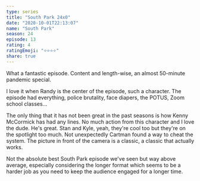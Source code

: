 ```yaml
---
type: series
title: "South Park 24x0"
date: "2020-10-01T22:13:07"
name: "South Park"
season: 24
episode: 13
rating: 4
ratingEmoji: "⭐️⭐️⭐️⭐️"
share: true
---
```


What a fantastic episode. Content and length-wise, an almost 50-minute pandemic special.

I love it when Randy is the center of the episode, such a character. The episode had everything, police brutality, face diapers, the POTUS, Zoom school classes...

The only thing that it has not been great in the past seasons is how Kenny McCormick has had any lines. No much action from this character and I love the dude. He's great. Stan and Kyle, yeah, they're cool too but they're on the spotlight too much. Not unexpectedly Cartman found a way to cheat the system. The picture in front of the camera is a classic, a classic that actually works.

Not the absolute best South Park episode we've seen but way above average, especially considering the longer format which seems to be a harder job as you need to keep the audience engaged for a longer time.

